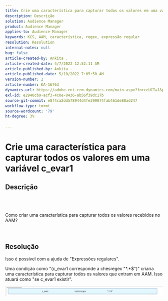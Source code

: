 ```yaml
---
title: Crie uma característica para capturar todos os valores em uma variável c_evar1
description: Descrição
solution: Audience Manager
product: Audience Manager
applies-to: Audience Manager
keywords: KCS, AAM, característica, regex, expressão regular
resolution: Resolution
internal-notes: null
bug: false
article-created-by: Ankita .
article-created-date: 4/7/2022 12:52:11 AM
article-published-by: Ankita .
article-published-date: 5/10/2022 7:05:50 AM
version-number: 2
article-number: KA-16763
dynamics-url: https://adobe-ent.crm.dynamics.com/main.aspx?forceUCI=1&pagetype=entityrecord&etn=knowledgearticle&id=da96daf3-0cb6-ec11-983f-000d3a5d0d94
exl-id: e2940cb9-acf3-4c0e-8436-ab56f39dc17b
source-git-commit: e8f4ca2dd578944d4fe399074fab461de88ad247
workflow-type: tm+mt
source-wordcount: '79'
ht-degree: 3%

---
```


# Crie uma característica para capturar todos os valores em uma variável c_evar1

## Descrição

<br><br><br>Como criar uma característica para capturar todos os valores recebidos no AAM?<br><br><br>

## Resolução


Isso é possível com a ajuda de &quot;Expressões regulares&quot;.

Uma condição como &quot;(c_evar1 corresponde a chesregex &quot;\*.\*$&quot;)&quot; criaria uma característica para capturar todos os valores que entram em AAM. Isso atuará como &quot;se c_evar1 existir&quot;.



![](assets/1b1452cb-a86b-eb11-a812-00224803aaf7.png)
